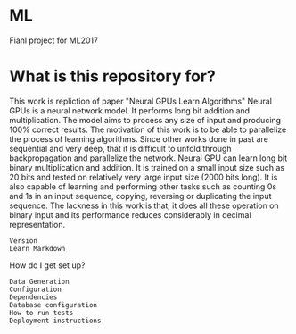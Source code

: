 # ML
Fianl project for ML2017
# What is this repository for?

This work is repliction of paper "Neural GPUs Learn Algorithms" Neural GPUs is a neural network model. It performs long bit addition and multiplication. The model aims to process any size of input and producing 100% correct results. The motivation of this work is to be able to parallelize the process of learning algorithms. Since other works done in past are sequential and very deep, that it is difficult to unfold through backpropagation and parallelize the network. Neural GPU can learn long bit binary multiplication and addition. It is trained on a small input size such as 20 bits and tested on relatively very large input size (2000 bits long). It is also capable of learning and performing other tasks such as counting 0s and 1s in an input sequence, copying, reversing or duplicating the input sequence. The lackness in this work is that, it does all these operation on binary input and its performance reduces considerably in decimal representation.

    Version
    Learn Markdown

How do I get set up?

    Data Generation
    Configuration
    Dependencies
    Database configuration
    How to run tests
    Deployment instructions

